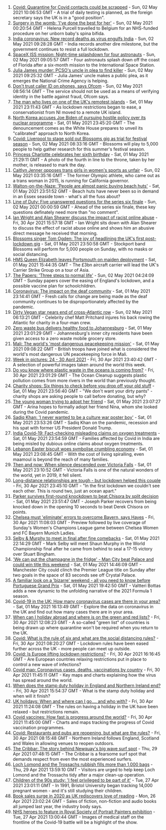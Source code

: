 1. [Covid: Quarantine for Covid contacts could be scrapped](https://www.bbc.co.uk/news/uk-56958885) - Sun, 02 May 2021 10:06:53 GMT - A trial of daily testing is planned, as the foreign secretary says the UK is in a "good position".
2. [Surgery in the womb: 'I've done the best for her'](https://www.bbc.co.uk/news/education-56945821) - Sun, 02 May 2021 00:20:54 GMT - Helena Purcell travelled to Belgium for an NHS-funded procedure on her unborn baby's spina bifida.
3. [India coronavirus: New record deaths as virus engulfs India](https://www.bbc.co.uk/news/world-asia-india-56961940) - Sun, 02 May 2021 09:28:28 GMT - India records another dire milestone, but the government continues to resist a full lockdown.
4. [SpaceX ISS mission: Night-time splashdown for four astronauts](https://www.bbc.co.uk/news/world-56962932) - Sun, 02 May 2021 09:05:57 GMT - Four astronauts splash down off the coast of Florida after a six-month mission to the International Space Station.
5. [Julia James murder: PCSO's uncle in plea to find killer](https://www.bbc.co.uk/news/uk-england-kent-56962563) - Sun, 02 May 2021 09:25:32 GMT - Julia James' uncle makes a public plea, as it emerges the National Crime Agency is helping.
6. [Don't trust caller ID on phones, says Ofcom](https://www.bbc.co.uk/news/business-56934517) - Sun, 02 May 2021 08:56:14 GMT - The service should not be used as a means of verifying identity in the battle against fraud, Ofcom says.
7. [The man who lives on one of the UK's remotest islands](https://www.bbc.co.uk/news/uk-northern-ireland-56929674) - Sat, 01 May 2021 23:11:43 GMT - As lockdown restrictions began to ease, a conservationist from NI moved to a remote UK island.
8. [North Korea accuses Joe Biden of pursuing hostile policy over its nuclear programme](https://www.bbc.co.uk/news/world-asia-56960008) - Sat, 01 May 2021 23:45:20 GMT - The denouncement comes as the White House prepares to unveil its "calibrated" approach to North Korea.
9. [Covid: Liverpool to stage sold out Blossoms gig as trial for festival season](https://www.bbc.co.uk/news/entertainment-arts-56962231) - Sun, 02 May 2021 08:33:16 GMT - Blossoms will play to 5,000 people to help gather research for this summer's festival season.
10. [Princess Charlotte celebrates her sixth birthday](https://www.bbc.co.uk/news/uk-56957564) - Sat, 01 May 2021 21:29:11 GMT - A photo of the fourth in line to the throne, taken by her mother, is released to mark the day.
11. [Caitlyn Jenner opposes trans girls in women's sports as unfair](https://www.bbc.co.uk/news/world-us-canada-56960011) - Sun, 02 May 2021 03:35:16 GMT - The former Olympic athlete, who came out as a trans woman in 2015, is running for California governor.
12. [Walton-on-the-Naze: 'People are almost panic buying beach huts'](https://www.bbc.co.uk/news/uk-england-essex-56901720) - Sat, 01 May 2021 23:51:52 GMT - Beach huts have never been so in demand in an Essex seaside town - what's all the fuss about?
13. [Line of Duty: Five unanswered questions for the series six finale](https://www.bbc.co.uk/news/entertainment-arts-56903634) - Sun, 02 May 2021 00:00:59 GMT - Ahead of the series six finale, these key questions definately need more than "no comment".
14. [Ian Wright and Alan Shearer discuss the impact of racist online abuse](https://www.bbc.co.uk/sport/av/football/56949358) - Fri, 30 Apr 2021 15:57:18 GMT - Ian Wright sits down with Alan Shearer to discuss the effect of racist abuse online and shows him an abusive direct message he received that morning.
15. [Blossoms singer Tom Ogden: The joy of headlining the UK's first post-lockdown gig](https://www.bbc.co.uk/news/newsbeat-56944509) - Sat, 01 May 2021 23:50:58 GMT - Stockport band Blossoms will perform for 5,000 people on Sunday, with no masks or social distancing.
16. [HMS Queen Elizabeth leaves Portsmouth on maiden deployment](https://www.bbc.co.uk/news/uk-england-hampshire-56956070) - Sat, 01 May 2021 15:44:35 GMT - The £3bn aircraft carrier will lead the UK's Carrier Strike Group on a tour of Asia.
17. [The Papers: 'Three steps to normal life'](https://www.bbc.co.uk/news/blogs-the-papers-56959898) - Sun, 02 May 2021 04:24:09 GMT - Sunday papers cover the easing of England's lockdown, and a possible vaccine plan for schoolchildren.
18. [Coronavirus: The impact on the deaf community](https://www.bbc.co.uk/news/uk-56913227) - Sat, 01 May 2021 23:14:41 GMT - Fresh calls for change are being made as the deaf community continues to be disproportionately affected by the pandemic.
19. [Dirty Vegan star nears end of cross-Atlantic row](https://www.bbc.co.uk/news/uk-wales-56921357) - Sun, 02 May 2021 06:13:21 GMT - Celebrity chef Matt Pritchard injures his back rowing the Atlantic for charity in a four-man crew.
20. [Zero waste bus delivers healthy food to Johannesburg](https://www.bbc.co.uk/news/world-africa-56902188) - Sat, 01 May 2021 23:01:29 GMT - Johannesburg's inner city residents have been given access to a zero waste mobile grocery store.
21. [Mali: The world's 'most dangerous peacekeeping mission'](https://www.bbc.co.uk/news/world-africa-56949408) - Sat, 01 May 2021 09:08:22 GMT - British troops have joined what is considered the world's most dangerous UN peacekeeping force in Mali.
22. [Week in pictures: 24 - 30 April 2021](https://www.bbc.co.uk/news/in-pictures-56931344) - Fri, 30 Apr 2021 23:40:42 GMT - A selection of powerful images taken around the world this week.
23. [Do you know where plastic waste in the oceans is coming from?](https://www.bbc.co.uk/news/science-environment-56937300) - Fri, 30 Apr 2021 23:01:29 GMT - The Ocean Cleanup suggests plastic pollution comes from more rivers in the world than previously thought.
24. [Charity shops: Six things to check before you drop off your old stuff](https://www.bbc.co.uk/news/uk-56842698) - Sat, 01 May 2021 23:56:40 GMT - "We don't want your dirty pants" - charity shops are asking people to call before donating, but why?
25. [The young woman trying to adopt her friend](https://www.bbc.co.uk/news/world-europe-56919234) - Sat, 01 May 2021 23:07:27 GMT - Arina hopes to formally adopt her friend Nina, whom she looked during the Covid pandemic.
26. [Sadiq Khan: 'I never wanted to be a culture war poster boy'](https://www.bbc.co.uk/news/uk-england-london-56866242) - Sat, 01 May 2021 23:53:26 GMT - Sadiq Khan on the pandemic, recession and his spat with former US President Donald Trump.
27. [India Covid-19: Fact-checking misleading claims on oxygen treatments](https://www.bbc.co.uk/news/world-asia-india-56925650) - Sat, 01 May 2021 23:54:59 GMT - Families affected by Covid in India are being misled by dubious online claims about oxygen treatments.
28. [Lebanon Easter biscuit woes symbolise crumbling economy](https://www.bbc.co.uk/news/world-middle-east-56899350) - Sat, 01 May 2021 23:08:45 GMT - With the cost of living spiralling, even maamoul is beyond the reach of many families.
29. [Then and now: When silence descended over Victoria Falls](https://www.bbc.co.uk/news/science-environment-56902340) - Sat, 01 May 2021 23:10:52 GMT - Victoria Falls is one of the natural wonders of the world, yet in 2019, it fell silent.
30. [Long-distance relationships are tough - but lockdown helped this couple](https://www.bbc.co.uk/news/uk-56762942) - Fri, 30 Apr 2021 23:45:10 GMT - "In the first lockdown we couldn't see each other. This is round two, just an ocean apart."
31. [Parker survives first-round knockdown to beat Chisora by split decision](https://www.bbc.co.uk/sport/boxing/56959385) - Sat, 01 May 2021 23:51:47 GMT - Joseph Parker recovers from being knocked down in the opening 10 seconds to beat Derek Chisora on points.
32. [Chelsea must 'eliminate' errors to overcome Bayern, says Hayes](https://www.bbc.co.uk/sport/football/56935257) - Fri, 30 Apr 2021 11:08:03 GMT - Preview followed by live coverage of Sunday's Women's Champions League game between Chelsea Women and FC Bayern Munich Ladies.
33. [Selby & Murphy to meet in final after fine comebacks](https://www.bbc.co.uk/sport/snooker/56952295) - Sat, 01 May 2021 22:14:29 GMT - Mark Selby will meet Shaun Murphy in the World Championship final after he came from behind to seal a 17-15 victory over Stuart Bingham.
34. ['We can put the champagne in the fridge' - Man City beat Palace and could win title this weekend](https://www.bbc.co.uk/sport/football/56869463) - Sat, 01 May 2021 14:46:09 GMT - Manchester City could clinch the Premier League title on Sunday after two goals in the space of 83 seconds see off Crystal Palace.
35. [A familiar look on a 'bizarre' weekend - all you need to know before Portuguese Grand Prix](https://www.bbc.co.uk/sport/formula1/56959228) - Sat, 01 May 2021 19:42:50 GMT - Valtteri Bottas adds a new dynamic to the unfolding narrative of the 2021 Formula 1 season.
36. [Covid-19 in the UK: How many coronavirus cases are there in your area?](https://www.bbc.co.uk/news/uk-51768274) - Sat, 01 May 2021 16:13:49 GMT - Explore the data on coronavirus in the UK and find out how many cases there are in your area.
37. [When can I holiday abroad and where is on the green and red lists?](https://www.bbc.co.uk/news/explainers-52544307) - Fri, 30 Apr 2021 12:08:23 GMT - A so-called "green list" of countries is being drawn up where quarantine won't be required when you return to the UK.
38. [Covid: What is the rule of six and what are the social distancing rules?](https://www.bbc.co.uk/news/uk-51506729) - Fri, 30 Apr 2021 08:20:27 GMT - Lockdown rules have been eased further across the UK - more people can meet up outside.
39. [Covid: Is Europe lifting lockdown restrictions?](https://www.bbc.co.uk/news/explainers-53640249) - Fri, 30 Apr 2021 16:16:45 GMT - Are European countries relaxing restrictions put in place to control a new wave of infections?
40. [Covid map: Coronavirus cases, deaths, vaccinations by country](https://www.bbc.co.uk/news/world-51235105) - Fri, 30 Apr 2021 11:45:11 GMT - Key maps and charts explaining how the virus has spread around the world.
41. [When does the stamp duty holiday in England and Northern Ireland end?](https://www.bbc.co.uk/news/business-53319433) - Fri, 30 Apr 2021 15:54:37 GMT - What is the stamp duty holiday and when will it finish?
42. [UK holidays: When and where can I go.... and who with?](https://www.bbc.co.uk/news/explainers-52646738) - Fri, 30 Apr 2021 11:24:08 GMT - The rules on having a holiday in the UK have been relaxed - but restrictions remain.
43. [Covid vaccines: How fast is progress around the world?](https://www.bbc.co.uk/news/world-56237778) - Fri, 30 Apr 2021 11:45:00 GMT - Charts and maps tracking the progress of Covid vaccination programmes.
44. [Covid: Restaurants and pubs are reopening, but what are the rules?](https://www.bbc.co.uk/news/business-52977388) - Fri, 30 Apr 2021 08:15:48 GMT - Northern Ireland follows England, Scotland and Wales in allowing venues to reopen outdoors.
45. [The Cribbar: The story behind Newquay's big wave surf spot](https://www.bbc.co.uk/news/uk-england-cornwall-55954468) - Thu, 29 Apr 2021 07:48:15 GMT - The Cribbar is a fearsome surf spot that demands respect from even the most experienced surfers.
46. [Loch Lomond and the Trossachs rubbish fills more than 1,000 bags](https://www.bbc.co.uk/news/uk-scotland-56929665) - Thu, 29 Apr 2021 13:59:10 GMT - Visitors are urged to help keep Loch Lomond and the Trossachs tidy after a major clean-up operation.
47. [Children of the 90s study: 'I feel privileged to be part of it'](https://www.bbc.co.uk/news/uk-56901164) - Tue, 27 Apr 2021 23:01:11 GMT - In 1991, Bristol University began tracking 14,000 pregnant women - and it's still studying their children.
48. [Book sales surge in 2020 as UK rediscovers love of reading](https://www.bbc.co.uk/news/business-56893246) - Mon, 26 Apr 2021 23:02:24 GMT - Sales of fiction, non-fiction and audio books all jumped last year, the industry body says.
49. [NHS heroes to feature in Royal Society of Portrait Painters exhibition](https://www.bbc.co.uk/news/entertainment-arts-56900644) - Tue, 27 Apr 2021 13:00:44 GMT - Images of medical staff on the frontline of the Covid-19 battle will be a highlight of the show.
